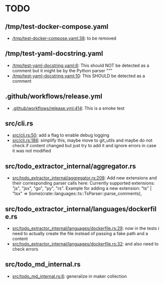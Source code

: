 # TODO
## /tmp/test-docker-compose.yaml
* [/tmp/test-docker-compose.yaml:38](/tmp/test-docker-compose.yaml#L38): to be removed

## /tmp/test-yaml-docstring.yaml
* [/tmp/test-yaml-docstring.yaml:6](/tmp/test-yaml-docstring.yaml#L6): This should NOT be detected as a comment but it might be by the Python parser """
* [/tmp/test-yaml-docstring.yaml:10](/tmp/test-yaml-docstring.yaml#L10): This SHOULD be detected as a comment

## .github/workflows/release.yml
* [.github/workflows/release.yml:414](.github/workflows/release.yml#L414): This is a smoke test

## src/cli.rs
* [src/cli.rs:50](src/cli.rs#L50): add a flag to enable debug logging
* [src/cli.rs:186](src/cli.rs#L186): simplify this, maybe move to git_utils and maybe do not check if content changed but just try to add it and ignore errors in case it was not modified

## src/todo_extractor_internal/aggregator.rs
* [src/todo_extractor_internal/aggregator.rs:208](src/todo_extractor_internal/aggregator.rs#L208): Add new extensions and their corresponding parser calls here: Currently supported extensions: "js", "jsx", "go", "py", "rs". Example for adding a new extension: "ts" | "tsx" => Some(crate::languages::ts::TsParser::parse_comments),

## src/todo_extractor_internal/languages/dockerfile.rs
* [src/todo_extractor_internal/languages/dockerfile.rs:29](src/todo_extractor_internal/languages/dockerfile.rs#L29): now in the tests i need to actually create the file instead of passing a fake path and a content
* [src/todo_extractor_internal/languages/dockerfile.rs:32](src/todo_extractor_internal/languages/dockerfile.rs#L32): and also need to check errors

## src/todo_md_internal.rs
* [src/todo_md_internal.rs:6](src/todo_md_internal.rs#L6): generalize in maker collection
